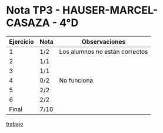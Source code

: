 # Nota TP3 - HAUSER-MARCEL-CASAZA - 4°D

| Ejercicio | Nota | Observaciones                  |
| --------- | ---- | ------------------------------ |
| 1         | 1/2  | Los alumnos no están correctos |
| 2         | 1/1  |                                |
| 3         | 1/1  |                                |
| 4         | 0/2  | No funciona                    |
| 5         | 2/2  |                                |
| 6         | 2/2  |                                |
| Final     | 7/10 |                                |

[trabajo](https://drive.google.com/file/d/1ePUk1zwlOWLBMjhpheSUP5OsAgI6RZSt/view)
